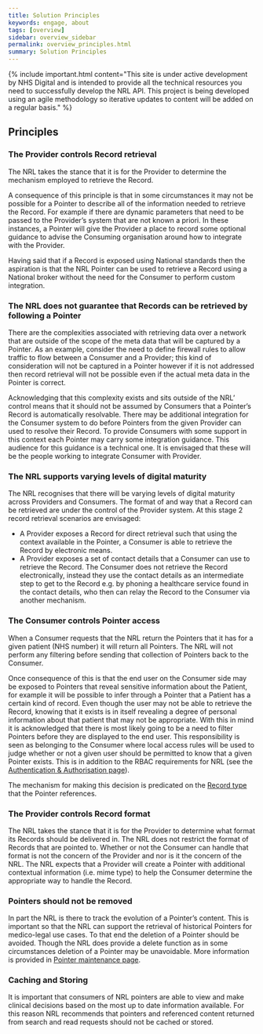 ```yaml
---
title: Solution Principles
keywords: engage, about
tags: [overview]
sidebar: overview_sidebar
permalink: overview_principles.html
summary: Solution Principles
---
```


{% include important.html content="This site is under active development by NHS Digital and is intended to provide all the technical resources you need to successfully develop the NRL API. This project is being developed using an agile methodology so iterative updates to content will be added on a regular basis." %}


## Principles ##

<!--
### The NRL defines a controlled scope around record retrieval ###

One of the key capabilities of the NRL is to provide enough context in a Pointer to allow a Consumer to retrieve the Record that it relates to. Clearly there are a myriad of different ways that data can be exposed for consumption and providing a context model that is capable of describing all of these options is a non-trivial task.  
With this complexity in mind the NRL has taken the decision to place some control around how Providers are expected to expose their Records if they are to be described by a Pointer.  
In the first instance the NRL mandates a single access mechanism; a HTTPS GET to retrieve a Record. Over time the ambition is that NRL will support other access mechanisms but in the short term the above restriction should be seen as a tactical solution designed to allow the NRL to concentrate on delivering value based on what is known today.
Clearly issuing a GET to retrieve a record is only one part of the task. Accessing records in a secure fashion is also an important consideration. Again, just as there are many ways to expose a Record, there are many ways to securely expose a Record. Taking a similar tack, the NRL is predicated around the principle of placing a degree of control over how Providers securely expose their Records for consumption via a Pointer. The mechanism that has been selected in the first instance is mutual authentication over HTTPS. More detail can be found in the security section. Again as with the control around the mechanism of Record retrieval, the NRL sees the use of mutual authentication as the initial offering, the ambition is to increase the supported security models as more information is gathered.
-->

### The Provider controls Record retrieval ###

The NRL takes the stance that it is for the Provider to determine the mechanism employed to retrieve the Record.

A consequence of this principle is that in some circumstances it may not be possible for a Pointer to describe all of the information needed to retrieve the Record. For example if there are dynamic parameters that need to be passed to the Provider’s system that are not known a priori. In these instances, a Pointer will give the Provider a place to record some optional guidance to advise the Consuming organisation around how to integrate with the Provider.

Having said that if a Record is exposed using National standards then the aspiration is that the NRL Pointer can be used to retrieve a Record using a National broker without the need for the Consumer to perform custom integration.

### The NRL does not guarantee that Records can be retrieved by following a Pointer ###

There are the complexities associated with retrieving data over a network that are outside of the scope of the meta data that will be captured by a Pointer. As an example, consider the need to define firewall rules to allow traffic to flow between a Consumer and a Provider; this kind of consideration will not be captured in a Pointer however if it is not addressed then record retrieval will not be possible even if the actual meta data in the Pointer is correct.

Acknowledging that this complexity exists and sits outside of the NRL’ control means that it should not be assumed by Consumers that a Pointer’s Record is automatically resolvable. There may be additional integration for the Consumer system to do before Pointers from the given Provider can used to resolve their Record. To provide Consumers with some support in this context each Pointer may carry some integration guidance. This audience for this guidance is a technical one. It is envisaged that these will be the people working to integrate Consumer with Provider.



### The NRL supports varying levels of digital maturity ###

The NRL recognises that there will be varying levels of digital maturity across Providers and Consumers. The format of and way that a Record can be retrieved are under the control of the Provider system. At this stage 2 record retrieval scenarios are envisaged: 

- A Provider exposes a Record for direct retrieval such that using the context available in the Pointer, a Consumer is able to retrieve the Record by electronic means. 
- A Provider exposes a set of contact details that a Consumer can use to retrieve the Record. The Consumer does not retrieve the Record electronically, instead they use the contact details as an intermediate step to get to the Record e.g. by phoning a healthcare service found in the contact details, who then can relay the Record to the Consumer via another mechanism.


<!--
To accommodate this the NRL has the concept of direct and indirect Pointers which have been discussed elsewhere.

The purpose of an indirect Pointer is to provide a lower maturity Provider with a means to surface Records to  Consumers without the need to expose them digitally. An indirect Pointer could point to a set of contact details for a service that can be called to relay a Record over the phone. Similarly if a Consumer does not have the capability to integrate a digital Record into their system an indirect Pointer gives them another mechanism to allow their users to access Records.
-->

### The Consumer controls Pointer access ###

When a Consumer requests that the NRL return the Pointers that it has for a given patient (NHS number) it will return all Pointers. The NRL will not perform any filtering before sending that collection of Pointers back to the Consumer. 

Once consequence of this is that the end user on the Consumer side may be exposed to Pointers that reveal sensitive information about the Patient, for example it will be possible to infer through a Pointer that a Patient has a certain kind of record. Even though the user may not be able to retrieve the Record, knowing that it exists is in itself revealing a degree of personal information about that patient that may not be appropriate. 
With this in mind it is acknowledged that there is most likely going to be a need to filter Pointers before they are displayed to the end user. This responsibility is seen as belonging to the Consumer where local access rules will be used to judge whether or not a given user should be permitted to know that a given Pointer exists. This is in addition to the RBAC requirements for NRL (see the [Authentication & Authorisation page](integration_authentication_authorisation.html)).

The mechanism for making this decision is predicated on the [Record type](overview_data_model.html#data-model) that the Pointer references. 

### The Provider controls Record format ###

The NRL takes the stance that it is for the Provider to determine what format its Records should be delivered in. The NRL does not restrict the format of Records that are pointed to. Whether or not the Consumer can handle that format is not the concern of the Provider and nor is it the concern of the NRL. The NRL expects that a Provider will create a Pointer with additional contextual information (i.e. mime type) to help the Consumer determine the appropriate way to handle the Record.

### Pointers should not be removed ### 

In part the NRL is there to track the evolution of a Pointer’s content. This is important so that the NRL can support the retrieval 
of historical Pointers for medico-legal use cases. To that end the deletion of a Pointer should be avoided. 
Though the NRL does provide a delete function as in some circumstances deletion of a Pointer may be unavoidable. 
More information is provided in [Pointer maintenance page](pointer_maintenance.html).

### Caching and Storing ###

It is important that consumers of NRL pointers are able to view and make clinical decisions based on the most up to date information available. For this reason NRL recommends that pointers and referenced content returned from search and read requests should not be cached or stored. 